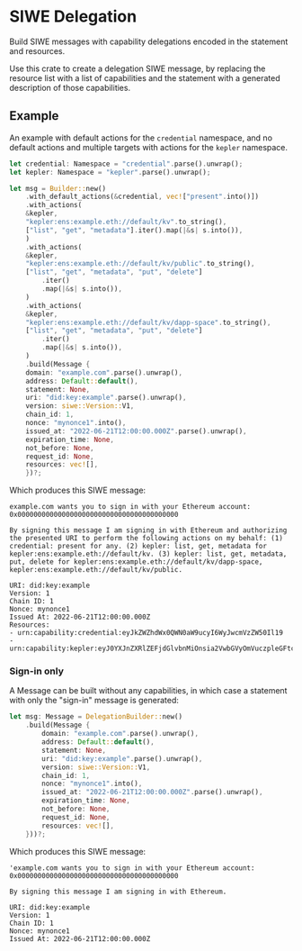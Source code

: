 # SIWE Delegation

Build SIWE messages with capability delegations encoded in the statement and resources.

Use this crate to create a delegation SIWE message, by replacing the resource list with a list of capabilities and the statement with a generated description of those capabilities.

## Example

An example with default actions for the `credential` namespace, and no default actions and multiple targets with actions for the `kepler` namespace.
```rust
let credential: Namespace = "credential".parse().unwrap();
let kepler: Namespace = "kepler".parse().unwrap();

let msg = Builder::new()
    .with_default_actions(&credential, vec!["present".into()])
    .with_actions(
	&kepler,
	"kepler:ens:example.eth://default/kv".to_string(),
	["list", "get", "metadata"].iter().map(|&s| s.into()),
    )
    .with_actions(
	&kepler,
	"kepler:ens:example.eth://default/kv/public".to_string(),
	["list", "get", "metadata", "put", "delete"]
	    .iter()
	    .map(|&s| s.into()),
    )
    .with_actions(
	&kepler,
	"kepler:ens:example.eth://default/kv/dapp-space".to_string(),
	["list", "get", "metadata", "put", "delete"]
	    .iter()
	    .map(|&s| s.into()),
    )
    .build(Message {
	domain: "example.com".parse().unwrap(),
	address: Default::default(),
	statement: None,
	uri: "did:key:example".parse().unwrap(),
	version: siwe::Version::V1,
	chain_id: 1,
	nonce: "mynonce1".into(),
	issued_at: "2022-06-21T12:00:00.000Z".parse().unwrap(),
	expiration_time: None,
	not_before: None,
	request_id: None,
	resources: vec![],
    })?;
```

Which produces this SIWE message:
```
example.com wants you to sign in with your Ethereum account:
0x0000000000000000000000000000000000000000

By signing this message I am signing in with Ethereum and authorizing the presented URI to perform the following actions on my behalf: (1) credential: present for any. (2) kepler: list, get, metadata for kepler:ens:example.eth://default/kv. (3) kepler: list, get, metadata, put, delete for kepler:ens:example.eth://default/kv/dapp-space, kepler:ens:example.eth://default/kv/public.

URI: did:key:example
Version: 1
Chain ID: 1
Nonce: mynonce1
Issued At: 2022-06-21T12:00:00.000Z
Resources:
- urn:capability:credential:eyJkZWZhdWx0QWN0aW9ucyI6WyJwcmVzZW50Il19
- urn:capability:kepler:eyJ0YXJnZXRlZEFjdGlvbnMiOnsia2VwbGVyOmVuczpleGFtcGxlLmV0aDovL2RlZmF1bHQva3YiOlsibGlzdCIsImdldCIsIm1ldGFkYXRhIl0sImtlcGxlcjplbnM6ZXhhbXBsZS5ldGg6Ly9kZWZhdWx0L2t2L2RhcHAtc3BhY2UiOlsibGlzdCIsImdldCIsIm1ldGFkYXRhIiwicHV0IiwiZGVsZXRlIl0sImtlcGxlcjplbnM6ZXhhbXBsZS5ldGg6Ly9kZWZhdWx0L2t2L3B1YmxpYyI6WyJsaXN0IiwiZ2V0IiwibWV0YWRhdGEiLCJwdXQiLCJkZWxldGUiXX19
```

### Sign-in only

A Message can be built without any capabilities, in which case a statement with only the "sign-in" message is generated:
```rust
let msg: Message = DelegationBuilder::new()
    .build(Message {
        domain: "example.com".parse().unwrap(),
        address: Default::default(),
        statement: None,
        uri: "did:key:example".parse().unwrap(),
        version: siwe::Version::V1,
        chain_id: 1,
        nonce: "mynonce1".into(),
        issued_at: "2022-06-21T12:00:00.000Z".parse().unwrap(),
        expiration_time: None,
        not_before: None,
        request_id: None,
        resources: vec![],
    }))?;
```

Which produces this SIWE message:
```
'example.com wants you to sign in with your Ethereum account:
0x0000000000000000000000000000000000000000

By signing this message I am signing in with Ethereum.

URI: did:key:example
Version: 1
Chain ID: 1
Nonce: mynonce1
Issued At: 2022-06-21T12:00:00.000Z
```
